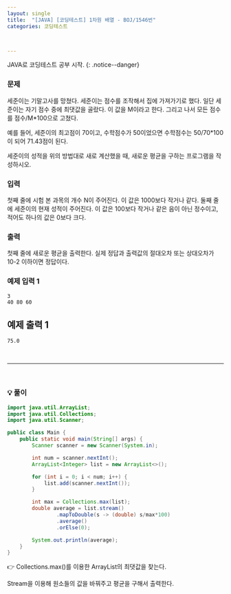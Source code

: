 ```yaml
---
layout: single
title:  "[JAVA] [코딩테스트] 1차원 배열 - BOJ/1546번"
categories: 코딩테스트



---
```


JAVA로 코딩테스트 공부 시작.
{: .notice--danger}

### 문제

세준이는 기말고사를 망쳤다. 세준이는 점수를 조작해서 집에 가져가기로 했다. 일단 세준이는 자기 점수 중에 최댓값을 골랐다. 이 값을 M이라고 한다. 그리고 나서 모든 점수를 점수/M*100으로 고쳤다.

예를 들어, 세준이의 최고점이 70이고, 수학점수가 50이었으면 수학점수는 50/70*100이 되어 71.43점이 된다.

세준이의 성적을 위의 방법대로 새로 계산했을 때, 새로운 평균을 구하는 프로그램을 작성하시오.

### 입력

첫째 줄에 시험 본 과목의 개수 N이 주어진다. 이 값은 1000보다 작거나 같다. 둘째 줄에 세준이의 현재 성적이 주어진다. 이 값은 100보다 작거나 같은 음이 아닌 정수이고, 적어도 하나의 값은 0보다 크다.

### 출력

첫째 줄에 새로운 평균을 출력한다. 실제 정답과 출력값의 절대오차 또는 상대오차가 10-2 이하이면 정답이다.

### 예제 입력 1

```
3
40 80 60
```

## 예제 출력 1

```
75.0
```

<br/>

<hr/>

<br/>

### 💡 풀이

```java
import java.util.ArrayList;
import java.util.Collections;
import java.util.Scanner;

public class Main {
    public static void main(String[] args) {
        Scanner scanner = new Scanner(System.in);

        int num = scanner.nextInt();
        ArrayList<Integer> list = new ArrayList<>();

        for (int i = 0; i < num; i++) {
            list.add(scanner.nextInt());
        }

        int max = Collections.max(list);
        double average = list.stream()
                .mapToDouble(s -> (double) s/max*100)
                .average()
                .orElse(0);

        System.out.println(average);
    }
}
```

👉 Collections.max()를 이용한 ArrayList의 최댓값을 찾는다.

Stream을 이용해 원소들의 값을 바꿔주고 평균을 구해서 출력한다.

